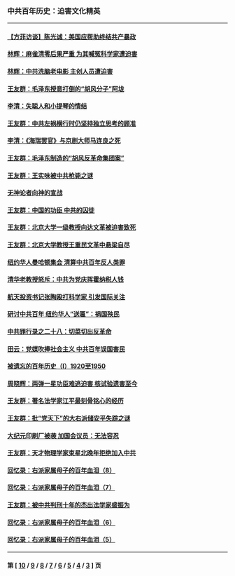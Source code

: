 ### 中共百年历史：迫害文化精英
---
#### [【方菲访谈】陈光诚：美国应帮助终结共产暴政](../../pages/nf1176111/n13759521.md?08270430) 
#### [林辉：麻雀清零后果严重 为其喊冤科学家遭迫害](../../pages/nf1176111/n13746900.md?08270430) 
#### [林辉：中共洗脑老电影 主创人员遭迫害](../../pages/nf1176111/n13699437.md?08270430) 
#### [王友群：毛泽东授意打倒的“胡风分子”阿垅](../../pages/nf1176111/n13592541.md?08270430) 
#### [李清：失聪人和小提琴的情结](../../pages/nf1176111/n13459280.md?08270430) 
#### [王友群：中共左祸横行时仍坚持独立思考的顾准](../../pages/nf1176111/n13444722.md?08270430) 
#### [李清：《海瑞罢官》与京剧大师马连良之死](../../pages/nf1176111/n13412316.md?08270430) 
#### [王友群：毛泽东制造的“胡风反革命集团案”](../../pages/nf1176111/n13324909.md?08270430) 
#### [王友群：王实味被中共枪毙之谜](../../pages/nf1176111/n13307502.md?08270430) 
#### [无神论者向神的宣战](../../pages/nf1176111/n13281535.md?08270430) 
#### [王友群：中国的功臣 中共的囚徒](../../pages/nf1176111/n13291790.md?08270430) 
#### [王友群：北京大学一级教授向达文革被迫害致死](../../pages/nf1176111/n13150966.md?08270430) 
#### [王友群：北京大学教授王重民文革中悬梁自尽](../../pages/nf1176111/n13084645.md?08270430) 
#### [纽约华人曼哈顿集会 清算中共百年反人类罪](../../pages/nf1176111/n13084157.md?08270430) 
#### [清华老教授怒斥：中共为党庆挥霍纳税人钱](../../pages/nf1176111/n13071430.md?08270430) 
#### [航天投资书记张陶殴打科学家 引发国际关注](../../pages/nf1176111/n13069132.md?08270430) 
#### [研讨中共百年 纽约华人“送匾”：祸国殃民](../../pages/nf1176111/n13057367.md?08270430) 
#### [中共罪行录之二十八：切菜切出反革命](../../pages/nf1176111/n13030600.md?08270430) 
#### [田云：党媒吹捧社会主义 中共百年误国害民](../../pages/nf1176111/n13006682.md?08270430) 
#### [被遗忘的百年历史（I）1920至1950](../../pages/nf1176111/n12986411.md?08270430) 
#### [周晓辉：两弹一星功臣难逃迫害 核试验遗害至今](../../pages/nf1176111/n12974997.md?08270430) 
#### [王友群：著名法学家江平最刻骨铭心的经历](../../pages/nf1176111/n12970787.md?08270430) 
#### [王友群：批“党天下”的大右派储安平失踪之谜](../../pages/nf1176111/n12954229.md?08270430) 
#### [大纪元印刷厂被袭 加国会议员：无法容忍](../../pages/nf1176111/n12883028.md?08270430) 
#### [王友群：天才物理学家束星北晚年拒绝加入中共](../../pages/nf1176111/n12792913.md?08270430) 
#### [回忆录：右派家属母子的百年血泪（8）](../../pages/nf1176111/n12706196.md?08270430) 
#### [回忆录：右派家属母子的百年血泪（7）](../../pages/nf1176111/n12706191.md?08270430) 
#### [王友群：被中共判刑十年的杰出法学家盛振为](../../pages/nf1176111/n12706141.md?08270430) 
#### [回忆录：右派家属母子的百年血泪（6）](../../pages/nf1176111/n12698863.md?08270430) 
#### [回忆录：右派家属母子的百年血泪（5）](../../pages/nf1176111/n12692515.md?08270430) 

---
#### 第 [ [10](./10.md?08270430) / [9](./9.md?08270430) / [8](./8.md?08270430) / [7](./7.md?08270430) / [6](./6.md?08270430) / [5](./5.md?08270430) / [4](./4.md?08270430) / [3](./3.md?08270430) ] 页
